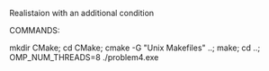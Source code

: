 Realistaion with an additional condition

COMMANDS:

mkdir CMake; cd CMake; cmake -G "Unix Makefiles" ..; make; cd ..; OMP_NUM_THREADS=8 ./problem4.exe
